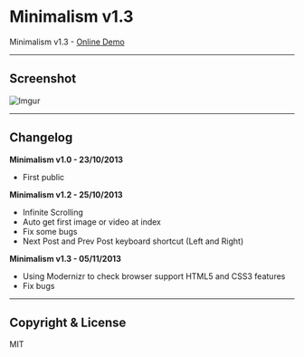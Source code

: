 # Minimalism v1.3

Minimalism v1.3 - [Online Demo](http://minimalism.hnq.me)

---

## Screenshot

![Imgur](http://i.imgur.com/OAguN0K.png)

---

## Changelog

**Minimalism v1.0 - 23/10/2013**
+ First public

**Minimalism v1.2 - 25/10/2013**
+ Infinite Scrolling
+ Auto get first image or video at index
+ Fix some bugs
+ Next Post and Prev Post keyboard shortcut (Left and Right)

**Minimalism v1.3 - 05/11/2013**

+ Using Modernizr to check browser support HTML5 and CSS3 features
+ Fix bugs

---

## Copyright & License

MIT

